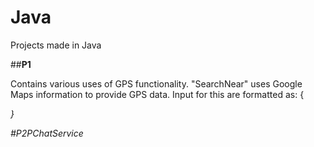 # Java
Projects made in Java

##**P1**

Contains various uses of GPS functionality.
"SearchNear" uses Google Maps information to provide GPS data. 
Input for this are formatted as:
{
     <Name of Place>
     <Address>
     <Tags>
     <Latitude>
     <Longitude>
}

#P2PChatService
